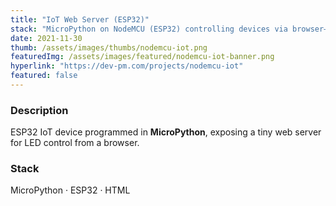 ```yaml
---
title: "IoT Web Server (ESP32)"
stack: "MicroPython on NodeMCU (ESP32) controlling devices via browser—simple embedded + web integration."
date: 2021-11-30
thumb: /assets/images/thumbs/nodemcu-iot.png
featuredImg: /assets/images/featured/nodemcu-iot-banner.png
hyperlink: "https://dev-pm.com/projects/nodemcu-iot"
featured: false
---
```


### Description
ESP32 IoT device programmed in **MicroPython**, exposing a tiny web server for LED control from a browser.

### Stack
MicroPython · ESP32 · HTML
